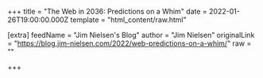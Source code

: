 
+++
title = "The Web in 2036: Predictions on a Whim"
date = 2022-01-26T19:00:00.000Z
template = "html_content/raw.html"

[extra]
feedName = "Jim Nielsen's Blog"
author = "Jim Nielsen"
originalLink = "https://blog.jim-nielsen.com/2022/web-predictions-on-a-whim/"
raw = ""

+++

